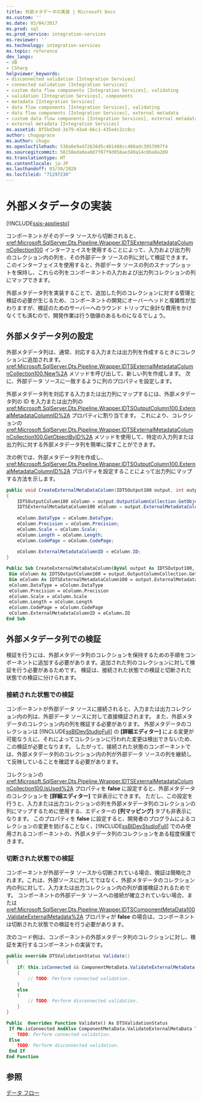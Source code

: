 ```yaml
---
title: 外部メタデータの実装 | Microsoft Docs
ms.custom: ''
ms.date: 03/04/2017
ms.prod: sql
ms.prod_service: integration-services
ms.reviewer: ''
ms.technology: integration-services
ms.topic: reference
dev_langs:
- VB
- CSharp
helpviewer_keywords:
- disconnected validation [Integration Services]
- connected validation [Integration Services]
- custom data flow components [Integration Services], validating
- validation [Integration Services], components
- metadata [Integration Services]
- data flow components [Integration Services], validating
- data flow components [Integration Services], external metadata
- custom data flow components [Integration Services], external metadata
- external metadata [Integration Services]
ms.assetid: 8f5bd3ed-3e79-43a4-b6c1-435e4c2cc8cc
author: chugugrace
ms.author: chugu
ms.openlocfilehash: 530a0e9a472638d5c401488cc408adc3957007f4
ms.sourcegitcommit: 58158eda0aa0d7f87f9d958ae349a14c0ba8a209
ms.translationtype: HT
ms.contentlocale: ja-JP
ms.lasthandoff: 03/30/2020
ms.locfileid: "71297230"
---
```

# <a name="implementing-external-metadata"></a>外部メタデータの実装

[!INCLUDE[ssis-appliesto](../../../includes/ssis-appliesto-ssvrpluslinux-asdb-asdw-xxx.md)]


  コンポーネントがそのデータ ソースから切断されると、<xref:Microsoft.SqlServer.Dts.Pipeline.Wrapper.IDTSExternalMetadataColumnCollection100> インターフェイスを使用することによって、入力および出力列のコレクション内の列を、その外部データ ソースの列に対して検証できます。 このインターフェイスを使用すると、外部データ ソースの列のスナップショットを保持し、これらの列をコンポーネントの入力および出力列コレクションの列にマップできます。  
  
 外部メタデータ列を実装することで、追加した列のコレクションに対する管理と検証の必要が生じるため、コンポーネントの開発にオーバーヘッドと複雑性が加わりますが、検証のためのサーバーへのラウンド トリップに余計な費用をかけなくても済むので、開発作業は行う価値のあるものになるでしょう。  
  
## <a name="populating-external-metadata-columns"></a>外部メタデータ列の設定  
 外部メタデータ列は、通常、対応する入力または出力列を作成するときにコレクションに追加されます。 <xref:Microsoft.SqlServer.Dts.Pipeline.Wrapper.IDTSExternalMetadataColumnCollection100.New%2A> メソッドを呼び出して、新しい列を作成します。 次に、外部データ ソースに一致するように列のプロパティを設定します。  
  
 外部メタデータ列を対応する入力または出力列にマップするには、外部メタデータ列の ID を入力または出力列の <xref:Microsoft.SqlServer.Dts.Pipeline.Wrapper.IDTSOutputColumn100.ExternalMetadataColumnID%2A> プロパティに割り当てます。 これにより、コレクションの <xref:Microsoft.SqlServer.Dts.Pipeline.Wrapper.IDTSExternalMetadataColumnCollection100.GetObjectByID%2A> メソッドを使用して、特定の入力列または出力列に対する外部メタデータ列を簡単に探すことができます。  
  
 次の例では、外部メタデータ列を作成し、<xref:Microsoft.SqlServer.Dts.Pipeline.Wrapper.IDTSOutputColumn100.ExternalMetadataColumnID%2A> プロパティを設定することによって出力列にマップする方法を示します。  
  
```csharp  
public void CreateExternalMetaDataColumn(IDTSOutput100 output, int outputColumnID )  
{  
    IDTSOutputColumn100 oColumn = output.OutputColumnCollection.GetObjectByID(outputColumnID);  
    IDTSExternalMetadataColumn100 eColumn = output.ExternalMetadataColumnCollection.New();  
  
    eColumn.DataType = oColumn.DataType;  
    eColumn.Precision = oColumn.Precision;  
    eColumn.Scale = oColumn.Scale;  
    eColumn.Length = oColumn.Length;  
    eColumn.CodePage = oColumn.CodePage;  
  
    oColumn.ExternalMetadataColumnID = eColumn.ID;  
}  
```  
  
```vb  
Public Sub CreateExternalMetaDataColumn(ByVal output As IDTSOutput100, ByVal outputColumnID As Integer)   
 Dim oColumn As IDTSOutputColumn100 = output.OutputColumnCollection.GetObjectByID(outputColumnID)   
 Dim eColumn As IDTSExternalMetadataColumn100 = output.ExternalMetadataColumnCollection.New   
 eColumn.DataType = oColumn.DataType   
 eColumn.Precision = oColumn.Precision   
 eColumn.Scale = oColumn.Scale   
 eColumn.Length = oColumn.Length   
 eColumn.CodePage = oColumn.CodePage   
 oColumn.ExternalMetadataColumnID = eColumn.ID   
End Sub  
```  
  
## <a name="validating-with-external-metadata-columns"></a>外部メタデータ列での検証  
 検証を行うには、外部メタデータ列のコレクションを保持するための手順をコンポーネントに追加する必要があります。追加された列のコレクションに対して検証を行う必要があるためです。 検証は、接続された状態での検証と切断された状態での検証に分けられます。  
  
### <a name="connected-validation"></a>接続された状態での検証  
 コンポーネントが外部データ ソースに接続されると、入力または出力コレクション内の列は、外部データ ソースに対して直接検証されます。 また、外部メタデータのコレクション内の列を検証する必要があります。 外部メタデータのコレクションは [!INCLUDE[ssBIDevStudioFull](../../../includes/ssbidevstudiofull-md.md)] の **[詳細エディター]** による変更が可能なうえに、それによってコレクションに行われた変更は検出できないため、この検証が必要となります。 したがって、接続された状態のコンポーネントでは、外部メタデータ列のコレクション内の列が外部データ ソースの列を継続して反映していることを確認する必要があります。  
  
 コレクションの <xref:Microsoft.SqlServer.Dts.Pipeline.Wrapper.IDTSExternalMetadataColumnCollection100.IsUsed%2A> プロパティを **false** に設定すると、外部メタデータのコレクションを **[詳細エディター]** で非表示にできます。 ただし、この設定を行うと、入力または出力コレクションの列を外部メタデータ列のコレクションの列にマップするために使用する、エディターの **[列マッピング]** タブも非表示になります。 このプロパティを **false** に設定すると、開発者のプログラムによるコレクションの変更を妨げることなく、[!INCLUDE[ssBIDevStudioFull](../../../includes/ssbidevstudiofull-md.md)] でのみ使用されるコンポーネントの、外部メタデータ列のコレクションをある程度保護できます。  
  
### <a name="disconnected-validation"></a>切断された状態での検証  
 コンポーネントが外部データ ソースから切断されている場合、検証は簡略化されます。これは、外部ソースに対してではなく、外部メタデータのコレクション内の列に対して、入力または出力コレクション内の列が直接検証されるためです。 コンポーネントの外部データ ソースへの接続が確立されていない場合、または <xref:Microsoft.SqlServer.Dts.Pipeline.Wrapper.IDTSComponentMetaData100.ValidateExternalMetadata%2A> プロパティが **false** の場合は、コンポーネントは切断された状態での検証を行う必要があります。  
  
 次のコード例は、コンポーネントの外部メタデータ列のコレクションに対し、検証を実行するコンポーネントの実装です。  
  
```csharp  
public override DTSValidationStatus Validate()  
{  
    if( this.isConnected && ComponentMetaData.ValidateExternalMetaData )  
    {  
        // TODO: Perform connected validation.  
    }  
    else  
    {  
        // TODO: Perform disconnected validation.  
    }  
}  
```  
  
```vb  
Public  Overrides Function Validate() As DTSValidationStatus   
 If Me.isConnected AndAlso ComponentMetaData.ValidateExternalMetaData Then   
  ' TODO: Perform connected validation.  
 Else   
  ' TODO: Perform disconnected validation.  
 End If   
End Function  
```  

## <a name="see-also"></a>参照  
 [データ フロー](../../../integration-services/data-flow/data-flow.md)  
  
  
